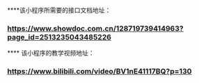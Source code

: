 ****该小程序所需要的接口文档地址：
### https://www.showdoc.com.cn/128719739414963?page_id=2513235043485226

**** 该小程序的教学视频地址：
### https://www.bilibili.com/video/BV1nE41117BQ?p=130